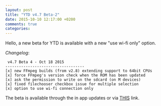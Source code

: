 ```yaml
---
layout: post
title: "YTD v4.7 Beta-2"
date: 2015-10-10 12:17:00 +0200
comments: true
categories: 
---
```

Hello, 
a new beta for YTD is available with a new "use wi-fi only" option.

*Changelog*:

     v4.7 Beta 4 - Oct 18 2015
    -----------------------------------
    [x] new FFmpeg builds (from v2.8) extending support to 64bit CPUs
    [x] force FFmpeg's version check when the ROM has been updated
    [x] ask the permission to write on the sdcard (on M devices)
    [x] fixed filechooser checkbox issue for multiple selection
    [x] option to use wi-fi connection only

The beta is available through the in app updates or via [THIS](http://dentex.github.io/files/apk/beta/dentex.youtube.downloader_v4.7-beta-4.apk) link.
